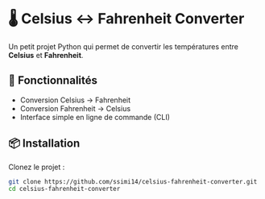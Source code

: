 # 🌡️ Celsius ↔ Fahrenheit Converter

Un petit projet Python qui permet de convertir les températures entre **Celsius** et **Fahrenheit**.

## 🚀 Fonctionnalités
- Conversion Celsius → Fahrenheit
- Conversion Fahrenheit → Celsius
- Interface simple en ligne de commande (CLI)

## 📦 Installation
Clonez le projet :
```bash
git clone https://github.com/ssimi14/celsius-fahrenheit-converter.git
cd celsius-fahrenheit-converter
